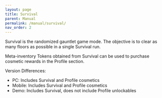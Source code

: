 ```yaml
---
layout: page
title: Survival
parent: Manual
permalink: /manual/survival/
nav_order: 2
---
```


Survival is the randomized gauntlet game mode. The objective is to clear as many floors as possible in a single Survival run.

Meta-inventory Tokens obtained from Survival can be used to purchase cosmetic rewards in the Profile section.

Version Differences:
- PC: Includes Survival and Profile cosmetics
- Mobile: Includes Survival and Profile cosmetics
- Demo: Includes Survival, does not include Profile unlockables